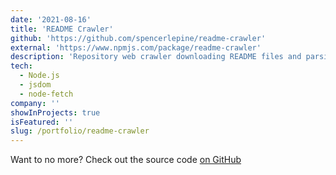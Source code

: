 ```yaml
---
date: '2021-08-16'
title: 'README Crawler'
github: 'https://github.com/spencerlepine/readme-crawler'
external: 'https://www.npmjs.com/package/readme-crawler'
description: 'Repository web crawler downloading README files and parsing URLs'
tech:
  - Node.js
  - jsdom
  - node-fetch
company: ''
showInProjects: true
isFeatured: ''
slug: /portfolio/readme-crawler
---
```


Want to no more? Check out the source code [on GitHub](https://github.com/spencerlepine/readme-crawler)
